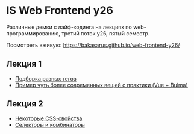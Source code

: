 # IS Web Frontend y26

Различные демки с лайф-кодинга на лекциях по web-программированию, третий поток y26, пятый семестр.

Посмотреть вживую: <https://bakasarus.github.io/web-frontend-y26/>

## Лекция 1

* [Подборка разных тегов](lecture-01/index.html)
* [Пример чуть более современных вещей с практики (Vue + Bulma)](practice-01)

## Лекция 2

* [Некоторые CSS-свойства](lecture-02/properties.html)
* [Селекторы и комбинаторы](lecture-02/selectors.html)

